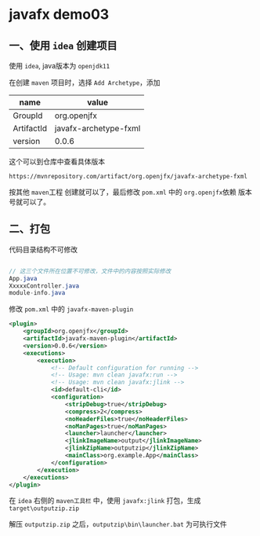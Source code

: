 # javafx demo03

## 一、使用 `idea` 创建项目

使用 `idea`, java版本为 `openjdk11`

在创建 `maven` 项目时，选择 `Add Archetype`，添加

| name | value |
| -- | -- |
| GroupId | org.openjfx |
| ArtifactId | javafx-archetype-fxml |
| version | 0.0.6 |

这个可以到仓库中查看具体版本

`https://mvnrepository.com/artifact/org.openjfx/javafx-archetype-fxml`

按其他 `maven`工程 创建就可以了，最后修改 `pom.xml` 中的 `org.openjfx`依赖 版本号就可以了。

## 二、打包

代码目录结构不可修改

```java

// 这三个文件所在位置不可修改，文件中的内容按照实际修改
App.java 
XxxxxController.java
module-info.java
```

修改 `pom.xml` 中的 `javafx-maven-plugin`

```xml
<plugin>
    <groupId>org.openjfx</groupId>
    <artifactId>javafx-maven-plugin</artifactId>
    <version>0.0.6</version>
    <executions>
        <execution>
            <!-- Default configuration for running -->
            <!-- Usage: mvn clean javafx:run -->
            <!-- Usage: mvn clean javafx:jlink -->
            <id>default-cli</id>
            <configuration>
                <stripDebug>true</stripDebug>
                <compress>2</compress>
                <noHeaderFiles>true</noHeaderFiles>
                <noManPages>true</noManPages>
                <launcher>launcher</launcher>
                <jlinkImageName>output</jlinkImageName>
                <jlinkZipName>outputzip</jlinkZipName>
                <mainClass>org.example.App</mainClass>
            </configuration>
        </execution>
    </executions>
</plugin>
```

在 `idea` 右侧的 `maven工具栏` 中，使用 `javafx:jlink` 打包，生成 `target\outputzip.zip`

解压 `outputzip.zip` 之后，`outputzip\bin\launcher.bat` 为可执行文件
